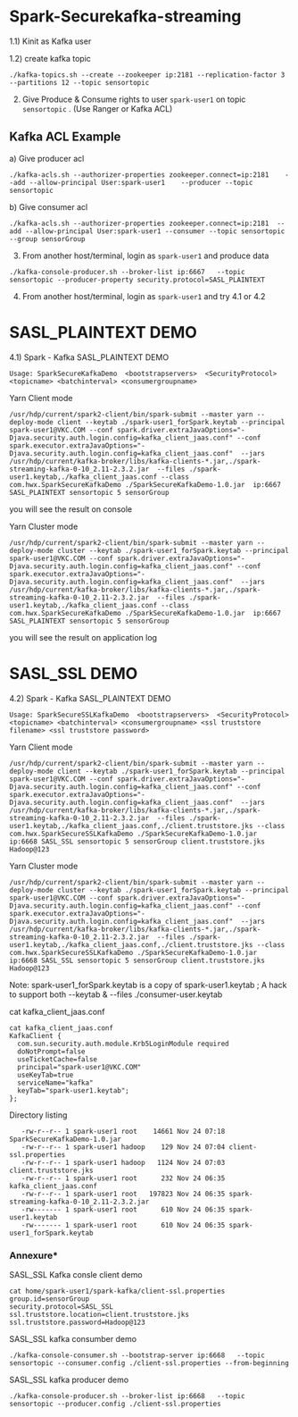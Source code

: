 # Spark-Securekafka-streaming

1.1) Kinit as Kafka user 

1.2) create kafka topic 

```./kafka-topics.sh --create --zookeeper ip:2181 --replication-factor 3 --partitions 12 --topic sensortopic```

2) Give Produce & Consume  rights to user `spark-user1` on topic `sensortopic` . (Use Ranger or Kafka ACL)
 
 Kafka ACL Example 
 --------------
 a) Give producer acl
 
 ```
 ./kafka-acls.sh --authorizer-properties zookeeper.connect=ip:2181    --add --allow-principal User:spark-user1    --producer --topic sensortopic
```

 b) Give consumer acl 
 ```
 ./kafka-acls.sh --authorizer-properties zookeeper.connect=ip:2181  --add --allow-principal User:spark-user1 --consumer --topic sensortopic --group sensorGroup
```

3) From another host/terminal, login as `spark-user1` and produce data  
```
./kafka-console-producer.sh --broker-list ip:6667   --topic sensortopic --producer-property security.protocol=SASL_PLAINTEXT
```

4) From another host/terminal, login as `spark-user1` and try 4.1  or 4.2

# SASL_PLAINTEXT DEMO

4.1) Spark - Kafka SASL_PLAINTEXT DEMO

```
Usage: SparkSecureKafkaDemo  <bootstrapservers>  <SecurityProtocol> <topicname> <batchinterval> <consumergroupname>
```

Yarn Client mode

```
/usr/hdp/current/spark2-client/bin/spark-submit --master yarn --deploy-mode client --keytab ./spark-user1_forSpark.keytab --principal spark-user1@VKC.COM --conf spark.driver.extraJavaOptions="-Djava.security.auth.login.config=kafka_client_jaas.conf" --conf spark.executor.extraJavaOptions="-Djava.security.auth.login.config=kafka_client_jaas.conf"  --jars /usr/hdp/current/kafka-broker/libs/kafka-clients-*.jar,./spark-streaming-kafka-0-10_2.11-2.3.2.jar  --files ./spark-user1.keytab,./kafka_client_jaas.conf --class com.hwx.SparkSecureKafkaDemo ./SparkSecureKafkaDemo-1.0.jar  ip:6667 SASL_PLAINTEXT sensortopic 5 sensorGroup
```
you will see the result on console

Yarn Cluster mode
```
/usr/hdp/current/spark2-client/bin/spark-submit --master yarn --deploy-mode cluster --keytab ./spark-user1_forSpark.keytab --principal spark-user1@VKC.COM --conf spark.driver.extraJavaOptions="-Djava.security.auth.login.config=kafka_client_jaas.conf" --conf spark.executor.extraJavaOptions="-Djava.security.auth.login.config=kafka_client_jaas.conf"  --jars /usr/hdp/current/kafka-broker/libs/kafka-clients-*.jar,./spark-streaming-kafka-0-10_2.11-2.3.2.jar  --files ./spark-user1.keytab,./kafka_client_jaas.conf --class com.hwx.SparkSecureKafkaDemo ./SparkSecureKafkaDemo-1.0.jar  ip:6667 SASL_PLAINTEXT sensortopic 5 sensorGroup
```
you will see the result on application log

# SASL_SSL DEMO

4.2) Spark - Kafka SASL_PLAINTEXT DEMO


```Usage: SparkSecureSSLKafkaDemo  <bootstrapservers>  <SecurityProtocol> <topicname> <batchinterval> <consumergroupname> <ssl truststore filename> <ssl truststore password>```

Yarn Client mode

```
/usr/hdp/current/spark2-client/bin/spark-submit --master yarn --deploy-mode client --keytab ./spark-user1_forSpark.keytab --principal spark-user1@VKC.COM --conf spark.driver.extraJavaOptions="-Djava.security.auth.login.config=kafka_client_jaas.conf" --conf spark.executor.extraJavaOptions="-Djava.security.auth.login.config=kafka_client_jaas.conf"  --jars /usr/hdp/current/kafka-broker/libs/kafka-clients-*.jar,./spark-streaming-kafka-0-10_2.11-2.3.2.jar  --files ./spark-user1.keytab,./kafka_client_jaas.conf,./client.truststore.jks --class com.hwx.SparkSecureSSLKafkaDemo ./SparkSecureKafkaDemo-1.0.jar  ip:6668 SASL_SSL sensortopic 5 sensorGroup client.truststore.jks Hadoop@123
```
Yarn Cluster mode

```
/usr/hdp/current/spark2-client/bin/spark-submit --master yarn --deploy-mode cluster --keytab ./spark-user1_forSpark.keytab --principal spark-user1@VKC.COM --conf spark.driver.extraJavaOptions="-Djava.security.auth.login.config=kafka_client_jaas.conf" --conf spark.executor.extraJavaOptions="-Djava.security.auth.login.config=kafka_client_jaas.conf"  --jars /usr/hdp/current/kafka-broker/libs/kafka-clients-*.jar,./spark-streaming-kafka-0-10_2.11-2.3.2.jar  --files ./spark-user1.keytab,./kafka_client_jaas.conf,./client.truststore.jks --class com.hwx.SparkSecureSSLKafkaDemo ./SparkSecureKafkaDemo-1.0.jar  ip:6668 SASL_SSL sensortopic 5 sensorGroup client.truststore.jks Hadoop@123
```

Note: spark-user1_forSpark.keytab is a copy of spark-user1.keytab ; A hack to support both --keytab & --files ./consumer-user.keytab

cat kafka_client_jaas.conf
```
cat kafka_client_jaas.conf
KafkaClient {
  com.sun.security.auth.module.Krb5LoginModule required
  doNotPrompt=false
  useTicketCache=false
  principal="spark-user1@VKC.COM"
  useKeyTab=true
  serviceName="kafka"
  keyTab="spark-user1.keytab";
};
```

Directory listing
```
   -rw-r--r-- 1 spark-user1 root    14661 Nov 24 07:18 SparkSecureKafkaDemo-1.0.jar
   -rw-r--r-- 1 spark-user1 hadoop    129 Nov 24 07:04 client-ssl.properties
   -rw-r--r-- 1 spark-user1 hadoop   1124 Nov 24 07:03 client.truststore.jks
   -rw-r--r-- 1 spark-user1 root      232 Nov 24 06:35 kafka_client_jaas.conf
   -rw-r--r-- 1 spark-user1 root   197823 Nov 24 06:35 spark-streaming-kafka-0-10_2.11-2.3.2.jar
   -rw------- 1 spark-user1 root      610 Nov 24 06:35 spark-user1.keytab
   -rw------- 1 spark-user1 root      610 Nov 24 06:35 spark-user1_forSpark.keytab
```
### Annexure*

SASL_SSL Kafka consle client demo 
```
cat home/spark-user1/spark-kafka/client-ssl.properties
group.id=sensorGroup
security.protocol=SASL_SSL
ssl.truststore.location=client.truststore.jks
ssl.truststore.password=Hadoop@123
```


SASL_SSL kafka consumber demo

```
./kafka-console-consumer.sh --bootstrap-server ip:6668   --topic sensortopic --consumer.config ./client-ssl.properties --from-beginning
```

SASL_SSL kafka producer demo

```
./kafka-console-producer.sh --broker-list ip:6668   --topic sensortopic --producer.config ./client-ssl.properties
```


